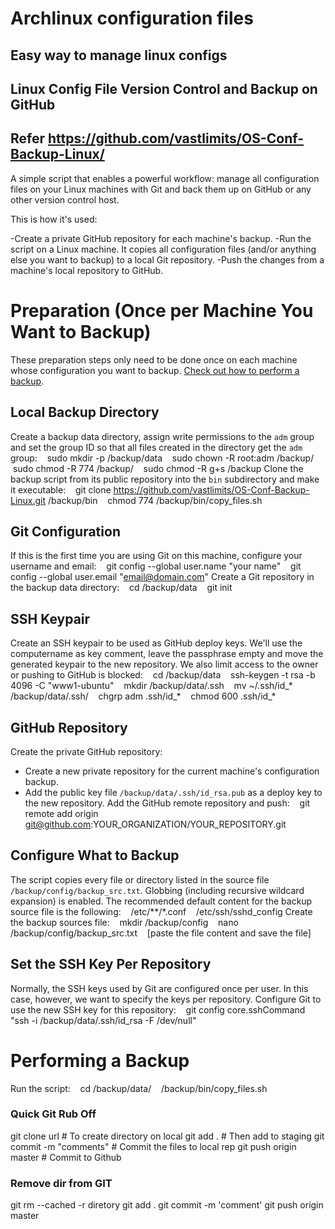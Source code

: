 # Archlinux configuration files
## Easy way to manage linux configs
## Linux Config File Version Control and Backup on GitHub
## Refer https://github.com/vastlimits/OS-Conf-Backup-Linux/

A simple script that enables a powerful workflow: manage all configuration files on your Linux machines with Git and back them up on GitHub or any other version control host.

This is how it's used:

-Create a private GitHub repository for each machine's backup.
-Run the script on a Linux machine. It copies all configuration files (and/or anything else you want to backup) to a local Git repository.
-Push the changes from a machine's local repository to GitHub.


# Preparation (Once per Machine You Want to Backup)
These preparation steps only need to be done once on each machine whose configuration you want to backup. [Check out how to perform a backup](#performing-a-backup).
## Local Backup Directory

Create a backup data directory, assign write permissions to the `adm` group and set the group ID so that all files created in the directory get the `adm` group:
    sudo mkdir -p /backup/data
    sudo chown -R root:adm /backup/
    sudo chmod -R 774 /backup/
    sudo chmod -R g+s /backup
Clone the backup script from its public repository into the `bin` subdirectory and make it executable:
    git clone https://github.com/vastlimits/OS-Conf-Backup-Linux.git /backup/bin
    chmod 774 /backup/bin/copy_files.sh

 ##  Git Configuration
If this is the first time you are using Git on this machine, configure your username and email:
    git config --global user.name "your name"
    git config --global user.email "email@domain.com"
Create a Git repository in the backup data directory:
    cd /backup/data
    git init
## SSH Keypair
Create an SSH keypair to be used as GitHub deploy keys. We'll use the computername as key comment, leave the passphrase empty and move the generated keypair to the new repository. We also limit access to the owner or pushing to GitHub is blocked:
    cd /backup/data
    ssh-keygen -t rsa -b 4096 -C "www1-ubuntu"
    mkdir /backup/data/.ssh
    mv ~/.ssh/id_* /backup/data/.ssh/
    chgrp adm .ssh/id_*
    chmod 600 .ssh/id_*
## GitHub Repository
Create the private GitHub repository:
- Create a new private repository for the current machine's configuration backup.
- Add the public key file `/backup/data/.ssh/id_rsa.pub` as a deploy key to the new repository.
Add the GitHub remote repository and push:
    git remote add origin git@github.com:YOUR_ORGANIZATION/YOUR_REPOSITORY.git
## Configure What to Backup
The script copies every file or directory listed in the source file `/backup/config/backup_src.txt`. Globbing (including recursive wildcard expansion) is enabled. The recommended default content for the backup source file is the following:
    /etc/**/*.conf
    /etc/ssh/sshd_config
Create the backup sources file:
    mkdir /backup/config
    nano /backup/config/backup_src.txt
    [paste the file content and save the file]
## Set the SSH Key Per Repository
Normally, the SSH keys used by Git are configured once per user. In this case, however, we want to specify the keys per repository.
Configure Git to use the new SSH key for this repository:
    git config core.sshCommand "ssh -i /backup/data/.ssh/id_rsa -F /dev/null"
# Performing a Backup
Run the script:
    cd /backup/data/
    /backup/bin/copy_files.sh
### Quick Git Rub Off
git clone url          # To create directory on local
git add .              # Then add to staging
git commit -m "comments"         # Commit the files to local rep
git push origin master # Commit to Github

### Remove dir from GIT
git rm --cached -r diretory
git add .
git commit -m 'comment'
git push origin master


